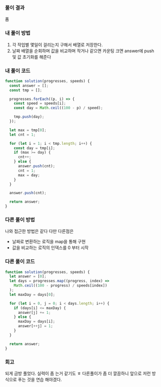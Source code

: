### 풀이 결과

품

### 내 풀이 방법

1. 각 작업별 몇일이 걸리는지 구해서 배열로 저장한다.
2. 날짜 배열을 순회하며 값을 비교하며 작거나 같으면 카운팅 크면 answer에 push 및 값 초기화를 해준다

### 내 풀이 코드

```js
function solution(progresses, speeds) {
  const answer = [];
  const tmp = [];

  progresses.forEach((p, i) => {
    const speed = speeds[i];
    const day = Math.ceil((100 - p) / speed);

    tmp.push(day);
  });

  let max = tmp[0];
  let cnt = 1;

  for (let i = 1; i < tmp.length; i++) {
    const day = tmp[i];
    if (max >= day) {
      cnt++;
    } else {
      answer.push(cnt);
      cnt = 1;
      max = day;
    }
  }

  answer.push(cnt);

  return answer;
}
```

### 다른 풀이 방법

나와 접근한 방법은 같다
다만 다른점은

- 날짜로 변환하는 로직을 map을 통해 구현
- 값을 비교하는 로직의 인덱스를 0 부터 시작

### 다른 풀이 코드

```js
function solution(progresses, speeds) {
  let answer = [0];
  let days = progresses.map((progress, index) =>
    Math.ceil((100 - progress) / speeds[index])
  );
  let maxDay = days[0];

  for (let i = 0, j = 0; i < days.length; i++) {
    if (days[i] <= maxDay) {
      answer[j] += 1;
    } else {
      maxDay = days[i];
      answer[++j] = 1;
    }
  }

  return answer;
}
```

### 회고

되게 금방 풀었다. 실력이 좀 는거 같기도 ㅎ
다른풀이가 좀 더 깔끔하니 앞으로 저런 방식으로 푸는 것을 연습 해야겠다.
